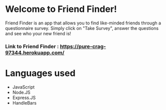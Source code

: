# Welcome to Friend Finder!


Friend Finder is an app that allows you to find like-minded friends through a questionnaire survey. Simply click on "Take Survey", answer the questions and see who your new friend is!



### Link to Friend Finder : https://pure-crag-97344.herokuapp.com/




# Languages used
  * JavaScript
  * Node.JS
  * Express.JS
  * HandleBars

